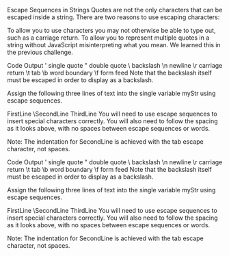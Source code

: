 Escape Sequences in Strings
Quotes are not the only characters that can be escaped inside a string. There are two reasons to use escaping characters:

To allow you to use characters you may not otherwise be able to type out, such as a carriage return.
To allow you to represent multiple quotes in a string without JavaScript misinterpreting what you mean.
We learned this in the previous challenge.

Code	Output
\'	single quote
\"	double quote
\\	backslash
\n	newline
\r	carriage return
\t	tab
\b	word boundary
\f	form feed
Note that the backslash itself must be escaped in order to display as a backslash.

Assign the following three lines of text into the single variable myStr using escape sequences.

FirstLine
    \SecondLine
ThirdLine
You will need to use escape sequences to insert special characters correctly. You will also need to follow the spacing as it looks above, with no spaces between escape sequences or words.

Note: The indentation for SecondLine is achieved with the tab escape character, not spaces.

Code	Output
\'	single quote
\"	double quote
\\	backslash
\n	newline
\r	carriage return
\t	tab
\b	word boundary
\f	form feed
Note that the backslash itself must be escaped in order to display as a backslash.

Assign the following three lines of text into the single variable myStr using escape sequences.

FirstLine
    \SecondLine
ThirdLine
You will need to use escape sequences to insert special characters correctly. You will also need to follow the spacing as it looks above, with no spaces between escape sequences or words.

Note: The indentation for SecondLine is achieved with the tab escape character, not spaces.